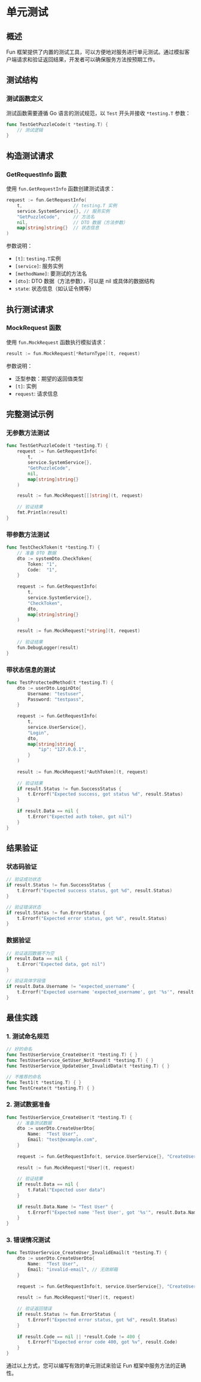 # 单元测试

## 概述

Fun 框架提供了内置的测试工具，可以方便地对服务进行单元测试。通过模拟客户端请求和验证返回结果，开发者可以确保服务方法按预期工作。

## 测试结构

### 测试函数定义

测试函数需要遵循 Go 语言的测试规范，以 `Test` 开头并接收 `*testing.T` 参数：

```go
func TestGetPuzzleCode(t *testing.T) {
    // 测试逻辑
}
```


## 构造测试请求

### GetRequestInfo 函数

使用 `fun.GetRequestInfo` 函数创建测试请求：

```go
request := fun.GetRequestInfo(
    t,                   // testing.T 实例
    service.SystemService{}, // 服务实例
    "GetPuzzleCode",     // 方法名
    nil,                 // DTO 数据（方法参数）
    map[string]string{}  // 状态信息
)
```


参数说明：
- `[t]`: `testing.T`实例
- `[service]`: 服务实例
- `[methodName]`: 要测试的方法名
- `[dto]`: DTO 数据（方法参数），可以是 nil 或具体的数据结构
- `state`: 状态信息（如认证令牌等）

## 执行测试请求

### MockRequest 函数

使用 `fun.MockRequest` 函数执行模拟请求：

```go
result := fun.MockRequest[*ReturnType](t, request)
```


参数说明：
- 泛型参数：期望的返回值类型
- `[t]`: 实例
- `request`: 请求信息

## 完整测试示例

### 无参数方法测试

```go
func TestGetPuzzleCode(t *testing.T) {
    request := fun.GetRequestInfo(
        t, 
        service.SystemService{}, 
        "GetPuzzleCode", 
        nil, 
        map[string]string{}
    )

    result := fun.MockRequest[[]string](t, request)
    
    // 验证结果
    fmt.Println(result)
}
```


### 带参数方法测试

```go
func TestCheckToken(t *testing.T) {
    // 准备 DTO 数据
    dto := systemDto.CheckToken{
        Token: "1", 
        Code:  "1",
    }
    
    request := fun.GetRequestInfo(
        t, 
        service.SystemService{}, 
        "CheckToken", 
        dto, 
        map[string]string{}
    )

    result := fun.MockRequest[*string](t, request)
    
    // 验证结果
    fun.DebugLogger(result)
}
```


### 带状态信息的测试

```go
func TestProtectedMethod(t *testing.T) {
    dto := userDto.LoginDto{
        Username: "testuser",
        Password: "testpass",
    }
    
    request := fun.GetRequestInfo(
        t,
        service.UserService{},
        "Login",
        dto,
        map[string]string{
            "ip": "127.0.0.1",
        }
    )
    
    result := fun.MockRequest[*AuthToken](t, request)
    
    // 验证结果
    if result.Status != fun.SuccessStatus {
        t.Errorf("Expected success, got status %d", result.Status)
    }
    
    if result.Data == nil {
        t.Error("Expected auth token, got nil")
    }
}
```


## 结果验证

### 状态码验证

```go
// 验证成功状态
if result.Status != fun.SuccessStatus {
    t.Errorf("Expected success status, got %d", result.Status)
}

// 验证错误状态
if result.Status != fun.ErrorStatus {
    t.Errorf("Expected error status, got %d", result.Status)
}
```


### 数据验证

```go
// 验证返回数据不为空
if result.Data == nil {
    t.Error("Expected data, got nil")
}

// 验证具体字段值
if result.Data.Username != "expected_username" {
    t.Errorf("Expected username 'expected_username', got '%s'", result.Data.Username)
}
```


## 最佳实践

### 1. 测试命名规范

```go
// 好的命名
func TestUserService_CreateUser(t *testing.T) { }
func TestUserService_GetUser_NotFound(t *testing.T) { }
func TestUserService_UpdateUser_InvalidData(t *testing.T) { }

// 不推荐的命名
func Test1(t *testing.T) { }
func TestCreate(t *testing.T) { }
```


### 2. 测试数据准备

```go
func TestUserService_CreateUser(t *testing.T) {
    // 准备测试数据
    dto := userDto.CreateUserDto{
        Name:  "Test User",
        Email: "test@example.com",
    }
    
    request := fun.GetRequestInfo(t, service.UserService{}, "CreateUser", dto, nil)
    
    result := fun.MockRequest[*User](t, request)
    
    // 验证结果
    if result.Data == nil {
        t.Fatal("Expected user data")
    }
    
    if result.Data.Name != "Test User" {
        t.Errorf("Expected name 'Test User', got '%s'", result.Data.Name)
    }
}
```


### 3. 错误情况测试

```go
func TestUserService_CreateUser_InvalidEmail(t *testing.T) {
    dto := userDto.CreateUserDto{
        Name:  "Test User",
        Email: "invalid-email", // 无效邮箱
    }
    
    request := fun.GetRequestInfo(t, service.UserService{}, "CreateUser", dto, nil)
    
    result := fun.MockRequest[*User](t, request)
    
    // 验证返回错误
    if result.Status != fun.ErrorStatus {
        t.Errorf("Expected error status, got %d", result.Status)
    }
    
    if result.Code == nil || *result.Code != 400 {
        t.Errorf("Expected error code 400, got %v", result.Code)
    }
}
```


通过以上方式，您可以编写有效的单元测试来验证 Fun 框架中服务方法的正确性。
